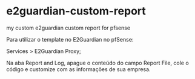 # e2guardian-custom-report
my custom e2guardian custom report for pfsense

Para utilizar o template no E2Guardian no pfSense:

Services > E2Guardian Proxy;

Na aba Report and Log, apague o conteúdo do campo Report File, cole o código e customize com as informações de sua empresa.
